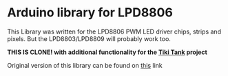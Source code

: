 # Arduino library for LPD8806 #
This Library was written for the LPD8806 PWM LED driver chips, strips and pixels.
But the LPD8803/LPD8809 will probably work too.

**THIS IS CLONE! with additional functionality for the [Tiki Tank](http://tikitank.com) project**

Original version of this library can be found on [this](https://github.com/adafruit/LPD8806/) link

